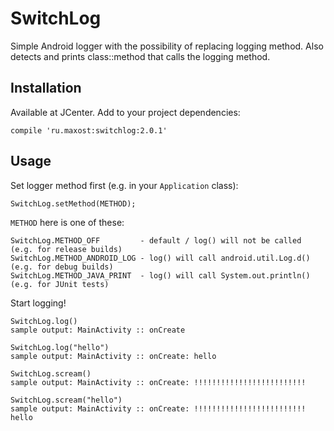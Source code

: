 # SwitchLog
Simple Android logger with the possibility of replacing logging method. Also detects and prints class::method that calls the logging method.
## Installation
Available at JCenter. Add to your project dependencies:

    compile 'ru.maxost:switchlog:2.0.1'
## Usage
Set logger method first (e.g. in your `Application` class):

    SwitchLog.setMethod(METHOD);

`METHOD` here is one of these:

    SwitchLog.METHOD_OFF         - default / log() will not be called (e.g. for release builds)
    SwitchLog.METHOD_ANDROID_LOG - log() will call android.util.Log.d() (e.g. for debug builds)
    SwitchLog.METHOD_JAVA_PRINT  - log() will call System.out.println() (e.g. for JUnit tests)
    
Start logging!
    
    SwitchLog.log()
    sample output: MainActivity :: onCreate
    
    SwitchLog.log("hello")
    sample output: MainActivity :: onCreate: hello
    
    SwitchLog.scream()
    sample output: MainActivity :: onCreate: !!!!!!!!!!!!!!!!!!!!!!!!!
    
    SwitchLog.scream("hello")
    sample output: MainActivity :: onCreate: !!!!!!!!!!!!!!!!!!!!!!!!! hello

